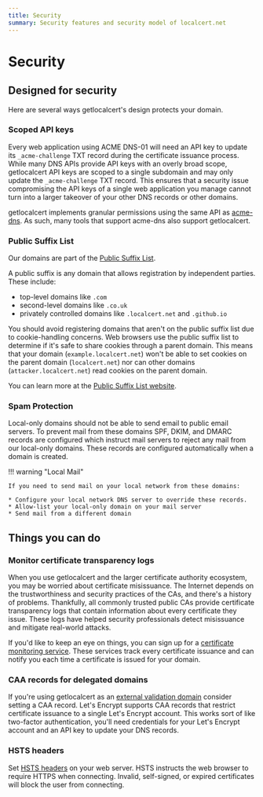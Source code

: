 ```yaml
---
title: Security
summary: Security features and security model of localcert.net
---
```


# Security

## Designed for security

Here are several ways getlocalcert's design protects your domain.

### Scoped API keys

Every web application using ACME DNS-01 will need an API key to update its `_acme-challenge` TXT record during the certificate issuance process.
While many DNS APIs provide API keys with an overly broad scope, getlocalcert API keys are scoped to a single subdomain and may only update the `_acme-challenge` TXT record.
This ensures that a security issue compromising the API keys of a single web application you manage cannot turn into a larger takeover of your other DNS records or other domains.

getlocalcert implements granular permissions using the same API as [acme-dns](https://www.eff.org/deeplinks/2018/02/technical-deep-dive-securing-automation-acme-dns-challenge-validation).
As such, many tools that support acme-dns also support getlocalcert.

### Public Suffix List

Our domains are part of the [Public Suffix List](https://publicsuffix.org/).

A public suffix is any domain that allows registration by independent parties.
These include:

* top-level domains like `.com`
* second-level domains like `.co.uk`
* privately controlled domains like `.localcert.net` and `.github.io`

You should avoid registering domains that aren't on the public suffix list due to cookie-handling concerns.
Web browsers use the public suffix list to determine if it's safe to share cookies through a parent domain.
This means that your domain (`example.localcert.net`) won't be able to set cookies on the parent domain (`localcert.net`) nor can other domains (`attacker.localcert.net`) read cookies on the parent domain.

You can learn more at the [Public Suffix List website](https://publicsuffix.org/).

### Spam Protection

Local-only domains should not be able to send email to public email servers.
To prevent mail from these domains SPF, DKIM, and DMARC records are configured which instruct mail servers to reject any mail from our local-only domains.
These records are configured automatically when a domain is created.


!!! warning "Local Mail"
    
    If you need to send mail on your local network from these domains:

    * Configure your local network DNS server to override these records.
    * Allow-list your local-only domain on your mail server
    * Send mail from a different domain


## Things you can do

### Monitor certificate transparency logs

When you use getlocalcert and the larger certificate authority ecosystem, you may be worried about certificate misissuance.
The Internet depends on the trustworthiness and security practices of the CAs, and there's a history of problems.
Thankfully, all commonly trusted public CAs provide certificate transparency logs that contain information about every certificate they issue.
These logs have helped security professionals detect misissuance and mitigate real-world attacks.

If you'd like to keep an eye on things, you can sign up for a [certificate monitoring service](https://certificate.transparency.dev/monitors/).
These services track every certificate issuance and can notify you each time a certificate is issued for your domain.

### CAA records for delegated domains

If you're using getlocalcert as an [external validation domain](/tips/validation-domain/) consider setting a CAA record.
Let's Encrypt supports CAA records that restrict certificate issuance to a single Let's Encrypt account.
This works sort of like two-factor authentication, you'll need credentials for your Let's Encrypt account and an API key to update your DNS records.


### HSTS headers

Set [HSTS headers](https://developer.mozilla.org/en-US/docs/Web/HTTP/Headers/Strict-Transport-Security) on your web server.
HSTS instructs the web browser to require HTTPS when connecting.
Invalid, self-signed, or expired certificates will block the user from connecting.

